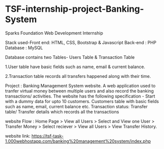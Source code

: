 # TSF-internship-project-Banking-System
Sparks Foundation Web Development Internship

Stack used-Front end: HTML, CSS, Bootstrap & Javascript
Back-end : PHP Database : MySQL

Database contains two Tables- Users Table & Transaction Table

1.User table have basic fields such as name, email & current balance.
 
2.Transaction table records all transfers happened along with their time.

Project :  Banking Management System website. A web application used to tranfer virtual money between multiple users and also record the banking transactions/ activities. 
The website has the following specification - Start with a dummy data for upto 10 customers. Customers table with basic fields such as name, email, current balance etc. 
Transaction status: Transfer table/ Transfer details which records all the transactions 

website Flow : Home Page > View all Users > Select and View one User > Transfer Money > Select reciever > View all Users > View Transfer History.

website link:
https://tsf-task-1.000webhostapp.com/banking%20management%20system/index.php
